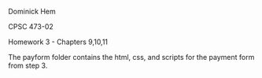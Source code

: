 Dominick Hem

CPSC 473-02

Homework 3 - Chapters 9,10,11

The payform folder contains the html, css, and scripts for the payment form from step 3.

